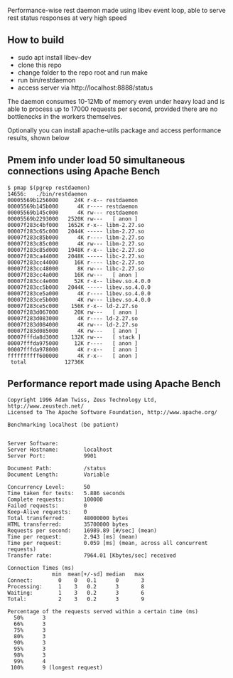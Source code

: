 Performance-wise rest daemon made using libev event loop, able to serve rest status responses at very high speed

## How to build
- sudo apt install libev-dev
- clone this repo
- change folder to the repo root and run make
- run bin/restdaemon
- access server via http://localhost:8888/status

The daemon consumes 10-12Mb of memory even under heavy load and is able to process up to 17000 requests per second, provided there are no bottlenecks in the workers themselves. 

Optionally you can install apache-utils package and access performance results, shown below

## Pmem info under load 50 simultaneous connections using Apache Bench

```
$ pmap $(pgrep restdaemon)
14656:   ./bin/restdaemon
00005569b1256000     24K r-x-- restdaemon
00005569b145b000      4K r---- restdaemon
00005569b145c000      4K rw--- restdaemon
00005569b2293000   2520K rw---   [ anon ]
00007f283c4bf000   1652K r-x-- libm-2.27.so
00007f283c65c000   2044K ----- libm-2.27.so
00007f283c85b000      4K r---- libm-2.27.so
00007f283c85c000      4K rw--- libm-2.27.so
00007f283c85d000   1948K r-x-- libc-2.27.so
00007f283ca44000   2048K ----- libc-2.27.so
00007f283cc44000     16K r---- libc-2.27.so
00007f283cc48000      8K rw--- libc-2.27.so
00007f283cc4a000     16K rw---   [ anon ]
00007f283cc4e000     52K r-x-- libev.so.4.0.0
00007f283cc5b000   2044K ----- libev.so.4.0.0
00007f283ce5a000      4K r---- libev.so.4.0.0
00007f283ce5b000      4K rw--- libev.so.4.0.0
00007f283ce5c000    156K r-x-- ld-2.27.so
00007f283d067000     20K rw---   [ anon ]
00007f283d083000      4K r---- ld-2.27.so
00007f283d084000      4K rw--- ld-2.27.so
00007f283d085000      4K rw---   [ anon ]
00007fffda8d3000    132K rw---   [ stack ]
00007fffda975000     12K r----   [ anon ]
00007fffda978000      4K r-x--   [ anon ]
ffffffffff600000      4K r-x--   [ anon ]
 total            12736K

```


## Performance report made using Apache Bench
```
Copyright 1996 Adam Twiss, Zeus Technology Ltd, http://www.zeustech.net/
Licensed to The Apache Software Foundation, http://www.apache.org/

Benchmarking localhost (be patient)


Server Software:        
Server Hostname:        localhost
Server Port:            9901

Document Path:          /status
Document Length:        Variable

Concurrency Level:      50
Time taken for tests:   5.886 seconds
Complete requests:      100000
Failed requests:        0
Keep-Alive requests:    0
Total transferred:      48000000 bytes
HTML transferred:       35700000 bytes
Requests per second:    16989.89 [#/sec] (mean)
Time per request:       2.943 [ms] (mean)
Time per request:       0.059 [ms] (mean, across all concurrent requests)
Transfer rate:          7964.01 [Kbytes/sec] received

Connection Times (ms)
              min  mean[+/-sd] median   max
Connect:        0    0   0.1      0       3
Processing:     1    3   0.2      3       8
Waiting:        1    3   0.2      3       6
Total:          2    3   0.2      3       9

Percentage of the requests served within a certain time (ms)
  50%      3
  66%      3
  75%      3
  80%      3
  90%      3
  95%      3
  98%      3
  99%      4
 100%      9 (longest request)

```
